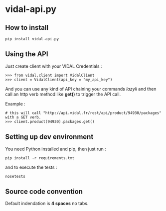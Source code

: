 vidal-api.py
============

How to install
--------------

```
pip install vidal-api.py
```

Using the API
------------

Just create client with your VIDAL Credentials : 

```
>>> from vidal.client import VidalClient
>>> client = VidalClient(api_key = "my_api_key")
```

And you can use any kind of API chaining your commands *lazyli* and then call an http verb method like **get()** to trigger the API call.

Example : 
```
# this will call "http://api.vidal.fr/rest/api/product/94930/packages" with a GET verb.
>>> client.product(94930).packages.get()
```

Setting up dev environment
--------------------------
You need Python installed and pip, then just run :

```pip install -r requirements.txt```

and to execute the tests : 

```
nosetests
```

Source code convention
----------------------

Default indendation is **4 spaces** no tabs.
